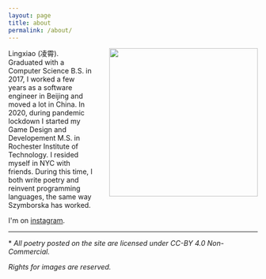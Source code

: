 ```yaml
---
layout: page
title: about
permalink: /about/
---
```


<img align="right" style="margin-left: 30px;" width="300" src="/assets/img/chunwang.png">

Lingxiao (凌霄). Graduated with a Computer Science B.S. in 2017, I worked a few years as a software engineer in Beijing and moved a lot in China. In 2020, during pandemic lockdown I started my Game Design and Developement M.S. in Rochester Institute of Technology. I resided myself in NYC with friends. During this time, I both write poetry and reinvent programming languages, the same way Szymborska has worked.

I'm on [instagram](https://www.instagram.com/knh190/).

---

\* *All poetry posted on the site are licensed under CC-BY 4.0 Non-Commercial.*

*Rights for images are reserved.*
